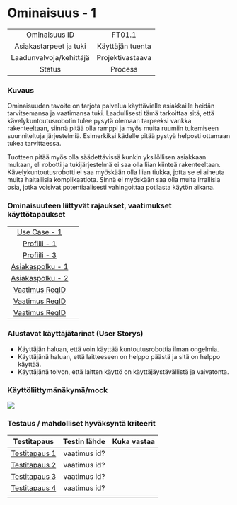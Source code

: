 # Ominaisuus - 1



| | |
|:-:|:-:|
| Ominaisuus ID | FT01.1 |
| Asiakastarpeet ja tuki | Käyttäjän tuenta |
| Laadunvalvoja/kehittäjä | Projektivastaava |
| Status | Process |

### Kuvaus

Ominaisuuden tavoite on tarjota palvelua käyttävielle asiakkaille heidän tarvitsemansa ja vaatimansa tuki.
Laadullisesti tämä tarkoittaa sitä, että kävelykuntoutusrobotin tulee pysytä olemaan tarpeeksi vankka rakenteeltaan, siinnä pitää olla ramppi ja myös muita ruumiin tukemiseen suunniteltuja järjestelmiä. Esimerkiksi kädelle pitää pystyä helposti ottamaan tukea tarvittaessa.

Tuotteen pitää myös olla säädettävissä kunkin yksilöllisen asiakkaan mukaan, eli robotti ja tukijärjestelmä ei saa olla liian kiinteä rakenteeltaan.
Kävelykuntoutusrobotti ei saa myöskään olla liian tiukka, jotta se ei aiheuta muita haitallisia komplikaatiota.
Sinnä ei myöskään saa olla muita irrallisia osia, jotka voisivat potentiaalisesti vahingoittaa potilasta käytön aikana.


### Ominaisuuteen liittyvät rajaukset, vaatimukset käyttötapaukset

| | |
|:-:|:-:|
| [Use Case - 1](https://gitlab.labranet.jamk.fi/m3268---vuosi-2019/ttos0100---2019-toteutus/blob/master/dokumentit/02-vaatimusmaarittely/Usecases/Usecase%20-%201.md) | |
| [Profiili - 1](https://gitlab.labranet.jamk.fi/m3268---vuosi-2019/ttos0100---2019-toteutus/blob/master/dokumentit/02-vaatimusmaarittely/Profiilit%20ja%20sidosryhm%C3%A4t/Profiili-1.md) | |
| [Profiili - 3](https://gitlab.labranet.jamk.fi/m3268---vuosi-2019/ttos0100---2019-toteutus/blob/master/dokumentit/02-vaatimusmaarittely/Profiilit%20ja%20sidosryhm%C3%A4t/Profiili-3.md) | |
| [Asiakaspolku - 1](https://gitlab.labranet.jamk.fi/m3268---vuosi-2019/ttos0100---2019-toteutus/blob/master/dokumentit/02-vaatimusmaarittely/kuvat/Asiakaspolku%20-%201.md) |  | 
| [Asiakaspolku - 2](https://gitlab.labranet.jamk.fi/m3268---vuosi-2019/ttos0100---2019-toteutus/blob/master/dokumentit/02-vaatimusmaarittely/kuvat/Asiakaspolku%20-%202.md) |  |
| [Vaatimus ReqID]() |  | 
| [Vaatimus ReqID]() |  | 
| [Vaatimus ReqID]() |  | 

### Alustavat käyttäjätarinat (User Storys)

* Käyttäjän haluan, että voin käyttää kuntoutusrobottia ilman ongelmia.
* Käyttäjänä haluan, että laitteeseen on helppo päästä ja sitä on helppo käyttää.
* Käyttäjänä toivon, että laitten käyttö on käyttäjäystävällistä ja vaivatonta.

### Käyttöliittymänäkymä/mock 

![](dokumentit/02-vaatimusmaarittely/kuvat/dokumentit/02-vaatimusmaarittely/kuvat/ReplaceParts.PNG)


### Testaus / mahdolliset hyväksyntä kriteerit 

| Testitapaus  | Testin lähde  | Kuka vastaa  |
|:-: | :-:|:-:|
| [Testitapaus 1]()  | vaatimus id?   |   |
| [Testitapaus 2]()  | vaatimus id?   |   |
| [Testitapaus 3]()  | vaatimus id?   |   |
| [Testitapaus 4]()  | vaatimus id?   |   |
| | |





